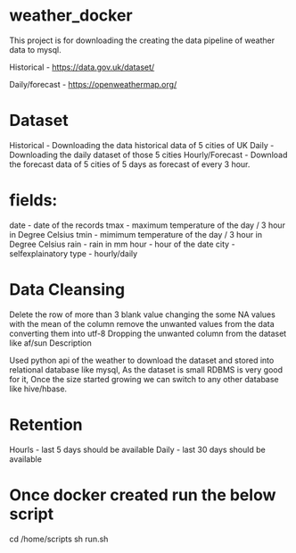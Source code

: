 # weather_docker

This project is for downloading the creating the data pipeline of weather data to mysql.

Historical - https://data.gov.uk/dataset/

Daily/forecast - https://openweathermap.org/

# Dataset

Historical - Downloading the data historical data of 5 cities of UK
Daily - Downloading the daily dataset of those 5 cities
Hourly/Forecast - Download the forecast data of 5 cities of 5 days as forecast of every 3 hour.

# fields:

date - date of the records
tmax - maximum temperature of the day / 3 hour in Degree Celsius
tmin - mimimum temperature of the day / 3 hour in Degree Celsius
rain - rain in mm
hour - hour of the date
city - selfexplainatory
type - hourly/daily

# Data Cleansing

Delete the row of more than 3 blank value
changing the some NA values with the mean of the column
remove the unwanted values from the data
converting them into utf-8
Dropping the unwanted column from the dataset like af/sun
Description

Used python api of the weather to download the dataset and stored into relational database like mysql, As the dataset is small RDBMS is very good for it, Once the size started growing we can switch to any other database like hive/hbase.

# Retention

Hourls - last 5 days should be available
Daily - last 30 days should be available

#  Once docker created run the below script

cd /home/scripts
sh run.sh


